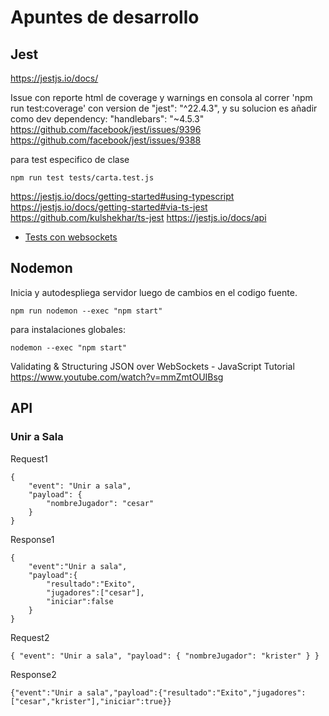 
# Apuntes de desarrollo

## Jest
https://jestjs.io/docs/

Issue con reporte html de coverage y warnings en consola al correr 'npm run test:coverage' con version de "jest": "^22.4.3", y su solucion es añadir como dev dependency: "handlebars": "~4.5.3"
https://github.com/facebook/jest/issues/9396
https://github.com/facebook/jest/issues/9388

para test especifico de clase

    npm run test tests/carta.test.js   

https://jestjs.io/docs/getting-started#using-typescript
https://jestjs.io/docs/getting-started#via-ts-jest
https://github.com/kulshekhar/ts-jest
https://jestjs.io/docs/api
- [Tests con websockets ](https://www.npmjs.com/package/superwstest)

## Nodemon

Inicia y autodespliega servidor luego de cambios en el codigo fuente.

    npm run nodemon --exec "npm start"


para instalaciones globales:

    nodemon --exec "npm start"
 
 Validating & Structuring JSON over WebSockets - JavaScript Tutorial
 https://www.youtube.com/watch?v=mmZmtOUIBsg

## API

### Unir a Sala
Request1

    {
        "event": "Unir a sala",
        "payload": {
            "nombreJugador": "cesar"
        }
    }

Response1

    {
        "event":"Unir a sala",
        "payload":{
            "resultado":"Exito",
            "jugadores":["cesar"],
            "iniciar":false
        }
    }

Request2

    { "event": "Unir a sala", "payload": { "nombreJugador": "krister" } }

Response2

    {"event":"Unir a sala","payload":{"resultado":"Exito","jugadores":["cesar","krister"],"iniciar":true}}

